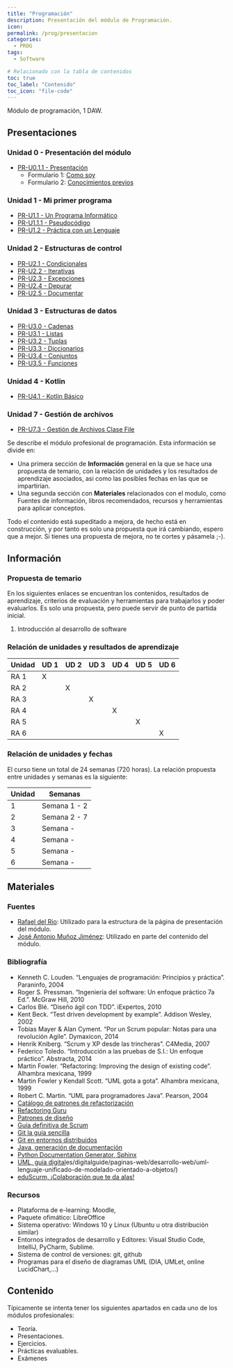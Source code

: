 ```yaml
---
title: "Programación"
description: Presentación del módulo de Programación.
icon:
permalink: /prog/presentacion
categories:
  - PROG 
tags:
  - Software

# Relacionado con la tabla de contenidos
toc: true
toc_label: "Contenido"
toc_icon: "file-code"
---
```


Módulo de programación, 1 DAW.

## Presentaciones

### Unidad 0 - Presentación del módulo
* [PR-U0.1.1 - Presentación](https://revilofe.github.io/slides/section1-pr/PR-U0.1.1.-Presentacion.html)
  * Formulario 1: [Como soy](https://forms.gle/HjjPbyUWF9njHkBM8)
  * Formulario 2: [Conocimientos previos](https://forms.gle/HDqysZSEuv27F56e8)

### Unidad 1 - Mi primer programa
* [PR-U1.1 - Un Programa Informático](https://revilofe.github.io/slides/section1-pr/PR-U1.1.-UnProgramaInformatico.html)
* [PR-U1.1.1 - Pseudocódigo](https://revilofe.github.io/slides/section1-pr/PR-U1.1.1.-Pseudocodigo.html)
* [PR-U1.2 - Práctica con un Lenguaje](https://revilofe.github.io/slides/section1-pr/PR-U1.2.PracticaConUnLenguajes.html)

### Unidad 2 - Estructuras de control
* [PR-U2.1 - Condicionales](https://revilofe.github.io/slides/section1-pr/PR-U2.1.-Condicionales.html)
* [PR-U2.2 - Iterativas](https://revilofe.github.io/slides/section1-pr/PR-U2.2.-Iterativas.html)
* [PR-U2.3 - Excepciones](https://revilofe.github.io/slides/section1-pr/PR-U2.3.-Excepciones.html)
* [PR-U2.4 - Depurar](https://revilofe.github.io/slides/section1-pr/PR-U2.4.-Depurar.html)
* [PR-U2.5 - Documentar](https://revilofe.github.io/slides/section1-pr/PR-U2.5.-Documentar.html)

### Unidad 3 - Estructuras de datos
* [PR-U3.0 - Cadenas](https://revilofe.github.io/slides/section1-pr/PR-U3.0.-Cadenas.html)
* [PR-U3.1 - Listas](https://revilofe.github.io/slides/section1-pr/PR-U3.1.-Listas.html)
* [PR-U3.2 - Tuplas](https://revilofe.github.io/slides/section1-pr/PR-U3.2.-Tuplas.html)
* [PR-U3.3 - Diccionarios](https://revilofe.github.io/slides/section1-pr/PR-U3.3.-Diccionarios.html)
* [PR-U3.4 - Conjuntos](https://revilofe.github.io/slides/section1-pr/PR-U3.4.-Conjuntos.html)
* [PR-U3.5 - Funciones](https://revilofe.github.io/slides/section1-pr/PR-U3.5.-Funciones.html)

### Unidad 4 - Kotlin
* [PR-U4.1 - Kotlin Básico](https://revilofe.github.io/slides/section1-pr/PR-U4.1.-KotlinBasico.html)

### Unidad 7 - Gestión de archivos
* [PR-U7.3 - Gestión de Archivos Clase File](https://revilofe.github.io/slides/section1-pr/PR-U7.3.-GestionArchivosClaseFile.html)

Se describe el módulo profesional de programación. Esta información se divide en:

* Una primera sección de **Información** general en la que se hace una propuesta de temario, con la relación de unidades y los resultados de aprendizaje asociados, asi como las posibles fechas en las que se impartirían.
* Una segunda sección con **Materiales** relacionados con el modulo, como Fuentes de información, libros recomendados, recursos y herramientas para aplicar conceptos.

Todo el contenido está supeditado a mejora, de hecho está en construcción, y por tanto es solo una propuesta que irá cambiando, espero que a mejor. Si tienes una propuesta de mejora, no te cortes y pásamela ;-).

## Información

### Propuesta de temario

En los siguientes enlaces se encuentran los contenidos, resultados de aprendizaje, criterios de evaluación y herramientas para trabajarlos y poder evaluarlos. Es solo una propuesta, pero puede servir de punto de partida inicial.

1. Introducción al desarrollo de software


### Relación de unidades y resultados de aprendizaje

| Unidad | UD 1 | UD 2 | UD 3 | UD 4 | UD 5 | UD 6 |
| ------ | ---- | ---- | ---- | ---- | ---- | ---- |
| RA 1   | X    |      |      |      |      |      |
| RA 2   |      | X    |      |      |      |      |
| RA 3   |      |      |  X   |      |      |      |
| RA 4   |      |      |      |  X   |      |      |
| RA 5   |      |      |      |      |  X   |      |
| RA 6   |      |      |      |      |      | X    |

### Relación de unidades y fechas

El curso tiene un total de 24 semanas (720 horas). La relación propuesta entre unidades y semanas es la siguiente:

| Unidad | Semanas        |
| ------ | -------------- |
| 1      | Semana 1 - 2   |
| 2      | Semana 2 - 7   |
| 3      | Semana  -   |
| 4      | Semana  -  |
| 5      | Semana  -  |
| 6      | Semana  -  |

## Materiales

### Fuentes
- [Rafael del Rio](https://rafaeldelrio.github.io/): Utilizado para la estructura de la página de presentación del módulo.
- [José Antonio Muñoz Jiménez](https://github.com/jamj2000): Utilizado en parte del contenido del módulo.

### Bibliografía

* Kenneth C. Louden. “Lenguajes de programación: Principios y práctica”. Paraninfo, 2004
* Roger S. Pressman. “Ingeniería del software: Un enfoque práctico 7a Ed.”. McGraw Hill, 2010
* Carlos Blé. “Diseño ágil con TDD”. iExpertos, 2010
* Kent Beck. “Test driven development by example”. Addison Wesley, 2002
* Tobias Mayer & Alan Cyment. “Por un Scrum popular: Notas para una revolución Agile”. Dymaxicon, 2014
* Henrik Kniberg. “Scrum y XP desde las trincheras”. C4Media, 2007
* Federico Toledo. “Introducción a las pruebas de S.I.: Un enfoque práctico”. Abstracta, 2014
* Martin Fowler. “Refactoring: Improving the design of existing code”. Alhambra mexicana, 1999
* Martin Fowler y Kendall Scott. “UML gota a gota”. Alhambra mexicana, 1999
* Robert C. Martin. “UML para programadores Java”. Pearson, 2004
* [Catálogo de patrones de refactorización](https://refactoring.com/catalog/)
* [Refactoring Guru](https://refactoring.guru/)
* [Patrones de diseño](https://refactoring.guru/design-patterns)
* [Guía definitiva de Scrum](https://jeronimopalacios.com/scrum/)
* [Git la guía sencilla](http://rogerdudler.github.io/git-guide/index.es.html)
* [Git en entornos distribuidos](https://git-scm.com/book/es/v2/Git-en-entornos-distribuidos-Flujos-de-trabajo-distribuidos)
* [Java, generación de documentación](https://www.youtube.com/watch?v=hbmu-FH-BJY)
* [Python Documentation Generator, Sphinx](https://www.sphinx-doc.org/en/master/)
* [UML, guía digital](https://www.ionos)es/digitalguide/paginas-web/desarrollo-web/uml-lenguaje-unificado-de-modelado-orientado-a-objetos/)
* [eduScurm, ¡Colaboración que te da alas!](https://www.eduscrum.nl/es/)

### Recursos
* Plataforma de e-learning: Moodle,
* Paquete ofimático: LibreOffice
* Sistema operativo: Windows 10 y Linux (Ubuntu u otra distribución similar)
* Entornos integrados de desarrollo y Editores: Visual Studio Code, IntelliJ, PyCharm, Sublime.
* Sistema de control de versiones: git, github
* Programas para el diseño de diagramas UML (DIA, UMLet, online LucidChart,…)


## Contenido

Típicamente se intenta tener los siguientes apartados en cada uno de los módulos profesionales:

- Teoría.
- Presentaciones.
- Ejercicios.
- Prácticas evaluables.
- Exámenes

